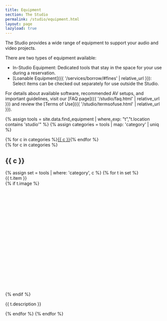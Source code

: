 ```yaml
---
title: Equipment
section: The Studio
permalink: /studio/equipment.html
layout: page
lazyload: true
---
```


The Studio provides a wide range of equipment to support your audio and video projects.

There are two types of equipment available:
- In-Studio Equipment: Dedicated tools that stay in the space for your use during a reservation.
- [Loanable Equipment]({{ '/services/borrow/#fines' | relative_url }}): Select items can be checked out separately for use outside the Studio.

For details about available software, recommended AV setups, and important guidelines, visit our [FAQ page]({{ '/studio/faq.html' | relative_url }}) and review the [Terms of Use]({{ '/studio/termsofuse.html' | relative_url }}).

{% assign tools = site.data.find_equipment | where_exp: "t","t.location contains 'studio'" %}
{% assign categories = tools | map: 'category' | uniq %}
<div class="row">
<div class="col-12 mb-3 text-center">
{% for c in categories %}<a href="#{{ c | slugify }}" class="btn btn-sm btn-outline-pride-gold m-2">{{ c }}</a>{% endfor %}
</div>
{% for c in categories %}
<div class="col-12">
<h2 id="{{ c | slugify }}" class="my-4">{{ c }}</h2>
</div>
{% assign set = tools | where: 'category', c %}
{% for t in set %}
<div class="col-md-6 mb-2">
    <div class="card">
        <div class="card-header">
            {{ t.item }}
        </div>
        <div class="card-body">
            {% if t.image %}<div class="text-center"><img class="img-fluid mb-3 lazyload" src="data:image/svg+xml,%3Csvg xmlns='http://www.w3.org/2000/svg' viewBox='0 0 3 2'%3E%3C/svg%3E" data-src="{{ site.lib-media }}/studio/{{ t.image }}" alt="product image of {{ t.item }}"></div>{% endif %}
            <p class="card-text">{{ t.description }}</p>
        </div>
    </div>
</div>
{% endfor %}
{% endfor %}
</div>
